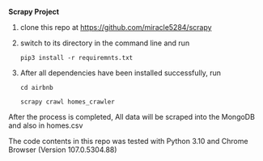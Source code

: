 **Scrapy Project**


1. clone this repo at https://github.com/miracle5284/scrapy

2. switch to its directory in the command line and run

    `pip3 install -r requiremnts.txt`

3. After all dependencies have been installed successfully, run

    `cd airbnb`

    `scrapy crawl homes_crawler`

After the process is completed, All data will be scraped into the MongoDB and also in homes.csv

The code contents in this repo was tested with Python 3.10 and Chrome Browser (Version 107.0.5304.88)

